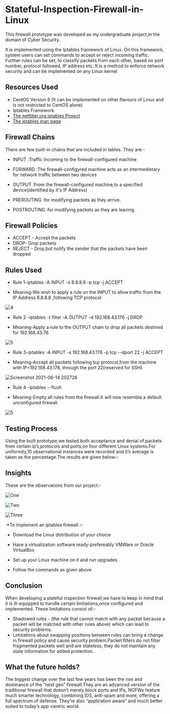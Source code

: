 # Stateful-Inspection-Firewall-in-Linux

This firewall prototype was developed as my undergraduate project,in the domain of Cyber Security.

It is implemented using the Iptables framework of Linux. On this framework, system users can set commands to accept or reject incoming traffic. Further rules can be set, to classify packets from each other, based on port number, protocol followed, IP address etc. It is a method to enforce network security and can be implemented on any Linux kernel

## Resources Used
- CentOS Version 8 (It can be implemented on other flavours of Linux and is not restricted to CentOS alone)
- Iptables Framework
- [The netfilter.org iptables Project](https://www.netfilter.org/projects/iptables/index.html)
- [The iptables man page](https://linux.die.net/man/8/iptables)
## Firewall Chains 

There are few built-in chains that are included in tables. They are:-

- INPUT :Traffic Incoming to the firewall-configured machine 

- FORWARD :The firewall-configyred machine acts as an intermedietary for network traffic between two devices

- OUTPUT :From the firewall-configured machine,to a specified device(identified by it's IP Address)

- PREROUTING :for modifying packets as they arrive.

- POSTROUTING :for modifying packets as they are leaving.

## Firewall Policies

- ACCEPT - Accept the packets
- DROP- Drop packets
- REJECT - Drop,but notify the sender that the packets have been dropped

## Rules Used

- Rule 1-iptables -A INPUT -s 8.8.8.8 -p tcp -j  ACCEPT

- Meaning-We wish to apply a rule on the INPUT to allow traffic from the IP Address 8.8.8.8 ,following TCP protocol
 
![4](https://user-images.githubusercontent.com/77625109/121905691-0dee6a00-cd48-11eb-9a56-19ca7f5b4493.png)

- Rule 2 -iptables -t filter -A OUTPUT -d 192.168.43.176 -j DROP

- Meaning-Apply a rule to the OUTPUT chain to drop all packets destined for 192.168.43.76

![5](https://user-images.githubusercontent.com/77625109/121907393-a46f5b00-cd49-11eb-948e-ed3adf5d3c32.png)

- Rule 3-iptables -A INPUT -s 192.168.43.176 -p tcp --dport 22 -j ACCEPT 

- Meaning-Accept all packets following tcp protocol,from the machine with IP=192.168.43.176, through the port 22(reserved for SSH) 

![Screenshot 2021-06-14 202726](https://user-images.githubusercontent.com/77625109/121913522-19915f00-cd4f-11eb-83bb-8ae904dbfaa6.png)

- Rule 4 -iptables --flush

- Meaning-Empty all rules from the firewall.It will now resemble a default unconfigured firewall 

![5](https://user-images.githubusercontent.com/77625109/121911306-48a6d100-cd4d-11eb-8f79-e62d460a4bc7.png)

## Testing Process


Using the built prototype,we tested both acceptance and denial of packets from certain ip’s,protocols and ports,on four different Linux systems.For uniformity,10 observational instances were recorded and it’s average is taken as the percentage.The results are given below:-

## Insights

These are the observations from our project:-

![One](https://user-images.githubusercontent.com/77625109/121900441-0bd5dc80-cd43-11eb-8fbe-7adc524505d8.png)


![Two](https://user-images.githubusercontent.com/77625109/121904699-0c707200-cd47-11eb-8d41-7580ba565666.png)


![Three](https://user-images.githubusercontent.com/77625109/121904752-18f4ca80-cd47-11eb-9065-44573e3a66da.png)

->To implement an iptables firewall :-

- Download the Linux distribution of your choice

- Have a virtualization software ready-prefereably VMWare or Oracle VirtualBox

- Set up your Linux machine on it and run upgrades

- Follow the commands as given above

## Conclusion

When developing a stateful inspection firewall,we have to keep in mind that it is ill-equipped to handle certain limitations,once configured and implemented. These limitations consist of:-
- Shadowed rules - (the rule that cannot match with any packet because a packet will be matched with other rules above) which can lead to security problems. 
- Limitations about swapping positions between rules can bring a change in firewall policy and cause security problem.Packet filters do not filter fragmented packets well and are stateless; they do not maintain any state information for added protection.

## What the future holds?

The biggest change over the last few years has been the rise and dominance of the “next gen” firewall.They are an advanced version of the traditional firewall that doesn’t merely block ports and IPs, NGFWs feature much smarter technology, combining IDS, anti-spam and more, offering a full spectrum of defense. They’re also “application aware” and much better suited to today’s app-centric world.


